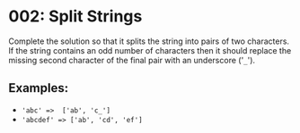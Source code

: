 # 002: Split Strings

Complete the solution so that it splits the string into pairs of two characters. If the string contains an odd number of characters then it should replace the missing second character of the final pair with an underscore ('`_`').

## Examples:

- `'abc' =>  ['ab', 'c_']`<br>
- `'abcdef' => ['ab', 'cd', 'ef']`